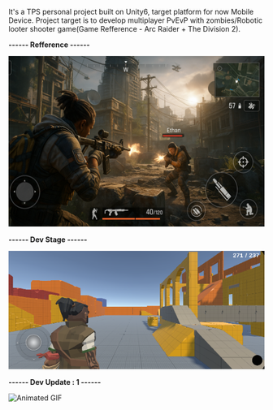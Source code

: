 It's a TPS personal project built on Unity6, target platform for now Mobile Device. Project target is to develop multiplayer PvEvP with zombies/Robotic looter shooter game(Game Refference - Arc Raider + The Division 2).

**------ Refference ------**

![Reefrence Image](image-3.png)


**------ Dev Stage ------**

![Project Prototype Stage](image-1.png)

**------ Dev Update : 1 ------**

![Animated GIF](https://github.com/user-attachments/assets/ec664b52-3d07-4d03-a17c-1403c93a75ad)
